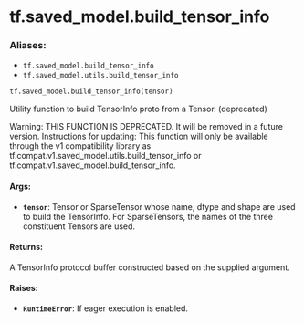 <div itemscope itemtype="http://developers.google.com/ReferenceObject">
<meta itemprop="name" content="tf.saved_model.build_tensor_info" />
<meta itemprop="path" content="Stable" />
</div>

# tf.saved_model.build_tensor_info

### Aliases:

* `tf.saved_model.build_tensor_info`
* `tf.saved_model.utils.build_tensor_info`

``` python
tf.saved_model.build_tensor_info(tensor)
```

Utility function to build TensorInfo proto from a Tensor. (deprecated)

Warning: THIS FUNCTION IS DEPRECATED. It will be removed in a future version.
Instructions for updating:
This function will only be available through the v1 compatibility library as tf.compat.v1.saved_model.utils.build_tensor_info or tf.compat.v1.saved_model.build_tensor_info.

#### Args:

* <b>`tensor`</b>: Tensor or SparseTensor whose name, dtype and shape are used to
      build the TensorInfo. For SparseTensors, the names of the three
      constituent Tensors are used.


#### Returns:

A TensorInfo protocol buffer constructed based on the supplied argument.


#### Raises:

* <b>`RuntimeError`</b>: If eager execution is enabled.